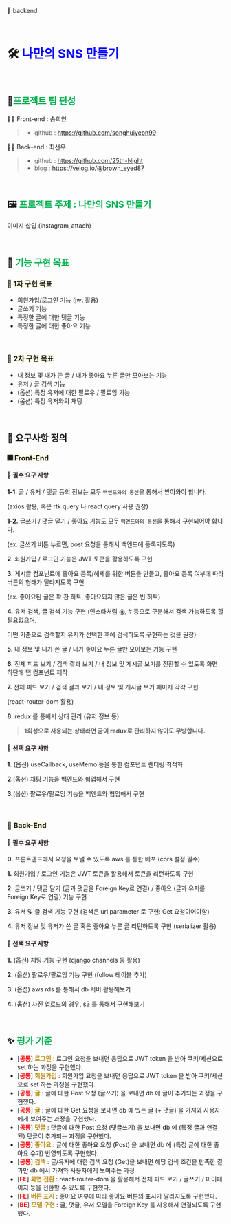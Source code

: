🎇 backend

<br>

# 🛠 <span style="color: #0000FF">나만의 SNS 만들기</span>
<br>

## 🤝<span style="color: #00B050">프로젝트 팀 편성</span>

🙋‍♀️ Front-end : 송희연
> - github : https://github.com/songhuiyeon99

🙋‍♂️ Back-end : 최선우
> - github : https://github.com/25th-Night
> - blog : https://velog.io/@brown_eyed87

<br>

## 🖼 <span style="color: #00B050">프로젝트 주제 : 나만의 SNS 만들기</span>

이미지 삽입 (instagram_attach)

<br>

## 📌 <span style="color: #00B050">기능 구현 목표</span>

###  🎁 <span style='background-color: #ffffe8'>1차 구현 목표</span>

- 회원가입/로그인 기능 (jwt 활용)
- 글쓰기 기능
- 특정한 글에 대한 댓글 기능
- 특정한 글에 대한 좋아요 기능

<br>


### 🎁 <span style='background-color: #ffffe8'>2차 구현 목표</span>

- 내 정보 및 내가 쓴 글 / 내가 좋아요 누른 글만 모아보는 기능
- 유저 / 글 검색 기능
- (옵션) 특정 유저에 대한 팔로우 / 팔로잉 기능
- (옵션) 특정 유저와의 채팅

<br>


## 📖 요구사항 정의

### 🎆 <span style='background-color: #ffffe8'>Front-End</span>

#### 📑 <span style='background-color: #faf1f5'>필수 요구 사항</span>

**1-1**. 글 / 유저 / 댓글 등의 정보는 모두 `백엔드와의 통신`을 통해서 받아와야 합니다. 

(axios 활용, 혹은 rtk query 나 react query 사용 권장)

**1-2.** 글쓰기 / 댓글 달기 / 좋아요 기능도 모두 `백엔드와의 통신`을 통해서 구현되어야 합니다. 

(ex. 글쓰기 버튼 누르면, post 요청을 통해서 백엔드에 등록되도록)

**2**. 회원가입 / 로그인 기능은 JWT 토큰을 활용하도록 구현

**3.** 게시글 컴포넌트에 좋아요 등록/해제를 위한 버튼을 만들고, 좋아요 등록 여부에 따라 버튼의 형태가 달라지도록 구현 

(ex. 좋아요된 글은 꽉 찬 하트, 좋아요되지 않은 글은 빈 하트)

**4.** 유저 검색, 글 검색 기능 구현 (인스타처럼 @, # 등으로 구분해서 검색 가능하도록 할 필요없으며, 

어떤 기준으로 검색할지 유저가 선택한 후에 검색하도록 구현하는 것을 권장)

**5.** 내 정보 및 내가 쓴 글 / 내가 좋아요 누른 글만 모아보는 기능 구현

**6.** 전체 피드 보기 / 검색 결과 보기 / 내 정보 및 게시글 보기를 전환할 수 있도록 화면 하단에 탭 컴포넌트 제작

**7.** 전체 피드 보기 / 검색 결과 보기 / 내 정보 및 게시글 보기 페이지 각각 구현 

(react-router-dom 활용)

**8.** redux 를 통해서 상태 관리 (유저 정보 등)

> **1회성으로 사용되는 상태라면 굳이 redux로 관리하지 않아도 무방합니다.**

#### 📄 <span style='background-color: #faf1f5'>선택 요구 사항</span>

**1.** (옵션) useCallback, useMemo 등을 통한 컴포넌트 렌더링 최적화

**2.**(옵션) 채팅 기능을 백엔드와 협업해서 구현

**3.**(옵션) 팔로우/팔로잉 기능을 백엔드와 협업해서 구현

<br>

### 🎇 <span style='background-color: #ffffe8'>Back-End</span>

#### 📑 <span style='background-color: #faf1f5'>필수 요구 사항</span>

**0.** 프론트엔드에서 요청을 보낼 수 있도록 aws 를 통한 배포 (cors 설정 필수)

**1.** 회원가입 / 로그인 기능은 JWT 토큰을 활용해서 토큰을 리턴하도록 구현

**2.** 글쓰기 / 댓글 달기 (글과 댓글을 Foreign Key로 연결) / 좋아요 (글과 유저를 Foreign Key로 연결) 기능 구현

**3.** 유저 및 글 검색 기능 구현 (검색은 url parameter 로 구현: Get 요청이어야함)

**4.** 유저 정보 및 유저가 쓴 글 혹은 좋아요 누른 글 리턴하도록 구현 (serializer 활용)

#### 📄 <span style='background-color: #faf1f5'>선택 요구 사항</span>

**1.** (옵션) 채팅 기능 구현 (django channels 등 활용)

**2.** (옵션) 팔로우/팔로잉 기능 구현 (follow 테이블 추가)

**3.** (옵션) aws rds 를 통해서 db 서버 활용해보기

**4.** (옵션) 사진 업로드의 경우, s3 를 통해서 구현해보기

<br>

## ✨ <span style="color: #00B050">평가 기준</span>

- [<span style="color: red">**공통**</span>] <span style="color: #B8860B">**로그인**</span>	:	로그인 요청을 보내면 응답으로 JWT token 을 받아 쿠키/세션으로 set 하는 과정을 구현했다.
- [<span style="color: red">**공통**</span>] <span style="color: #B8860B">**회원가입**</span>	:	회원가입 요청을 보내면 응답으로 JWT token 을 받아 쿠키/세션으로 set 하는 과정을 구현했다.
- [<span style="color: red">**공통**</span>] <span style="color: #B8860B">**글**</span>	:	글에 대한 Post 요청 (글쓰기) 을 보내면 db 에 글이 추가되는 과정을 구현했다.
- [<span style="color: red">**공통**</span>] <span style="color: #B8860B">**글**</span>	:	글에 대한 Get 요청을 보내면 db 에 있는 글 (+ 댓글) 을 가져와 사용자에게 보여주는 과정을 구현했다.
- [<span style="color: red">**공통**</span>] <span style="color: #B8860B">**댓글**</span>	:	댓글에 대한 Post 요청 (댓글쓰기) 을 보내면 db 에 (특정 글과 연결된) 댓글이 추가되는 과정을 구현했다.
- [<span style="color: red">**공통**</span>] <span style="color: #B8860B">**좋아요**</span>	:	글에 대한 좋아요 요청 (Post) 을 보내면 db 에 (특정 글에 대한 좋아요 수가) 반영되도록 구현했다.
- [<span style="color: red">**공통**</span>] <span style="color: #B8860B">**검색**</span>	:	글/유저에 대한 검색 요청 (Get)을 보내면 해당 검색 조건을 만족한 결과만 db 에서 가져와 사용자에게 보여주는 과정
- [<span style="color: red">**FE**</span>] <span style="color: #B8860B">**화면 전환**</span>	:	react-router-dom 을 활용해서 전체 피드 보기 / 글쓰기 / 마이페이지 등을 전환할 수 있도록 구현했다.
- [<span style="color: red">**FE**</span>] <span style="color: #B8860B">**버튼 표시**</span>	:	좋아요 여부에 따라 좋아요 버튼의 표시가 달라지도록 구현했다.
- [<span style="color: red">**BE**</span>] <span style="color: #B8860B">**모델 구현**</span>	:	글, 댓글, 유저 모델을 Foreign Key 를 사용해서 연결되도록 구현했다.
